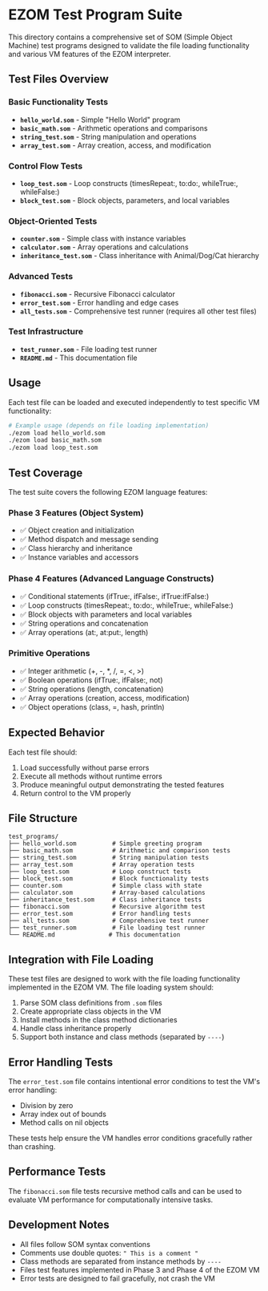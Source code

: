# EZOM Test Program Suite

This directory contains a comprehensive set of SOM (Simple Object Machine) test programs designed to validate the file loading functionality and various VM features of the EZOM interpreter.

## Test Files Overview

### Basic Functionality Tests
- **`hello_world.som`** - Simple "Hello World" program
- **`basic_math.som`** - Arithmetic operations and comparisons
- **`string_test.som`** - String manipulation and operations
- **`array_test.som`** - Array creation, access, and modification

### Control Flow Tests
- **`loop_test.som`** - Loop constructs (timesRepeat:, to:do:, whileTrue:, whileFalse:)
- **`block_test.som`** - Block objects, parameters, and local variables

### Object-Oriented Tests
- **`counter.som`** - Simple class with instance variables
- **`calculator.som`** - Array operations and calculations
- **`inheritance_test.som`** - Class inheritance with Animal/Dog/Cat hierarchy

### Advanced Tests
- **`fibonacci.som`** - Recursive Fibonacci calculator
- **`error_test.som`** - Error handling and edge cases
- **`all_tests.som`** - Comprehensive test runner (requires all other test files)

### Test Infrastructure
- **`test_runner.som`** - File loading test runner
- **`README.md`** - This documentation file

## Usage

Each test file can be loaded and executed independently to test specific VM functionality:

```bash
# Example usage (depends on file loading implementation)
./ezom load hello_world.som
./ezom load basic_math.som
./ezom load loop_test.som
```

## Test Coverage

The test suite covers the following EZOM language features:

### Phase 3 Features (Object System)
- ✅ Object creation and initialization
- ✅ Method dispatch and message sending
- ✅ Class hierarchy and inheritance
- ✅ Instance variables and accessors

### Phase 4 Features (Advanced Language Constructs)
- ✅ Conditional statements (ifTrue:, ifFalse:, ifTrue:ifFalse:)
- ✅ Loop constructs (timesRepeat:, to:do:, whileTrue:, whileFalse:)
- ✅ Block objects with parameters and local variables
- ✅ String operations and concatenation
- ✅ Array operations (at:, at:put:, length)

### Primitive Operations
- ✅ Integer arithmetic (+, -, *, /, =, <, >)
- ✅ Boolean operations (ifTrue:, ifFalse:, not)
- ✅ String operations (length, concatenation)
- ✅ Array operations (creation, access, modification)
- ✅ Object operations (class, =, hash, println)

## Expected Behavior

Each test file should:
1. Load successfully without parse errors
2. Execute all methods without runtime errors
3. Produce meaningful output demonstrating the tested features
4. Return control to the VM properly

## File Structure

```
test_programs/
├── hello_world.som          # Simple greeting program
├── basic_math.som           # Arithmetic and comparison tests
├── string_test.som          # String manipulation tests
├── array_test.som           # Array operation tests
├── loop_test.som            # Loop construct tests
├── block_test.som           # Block functionality tests
├── counter.som              # Simple class with state
├── calculator.som           # Array-based calculations
├── inheritance_test.som     # Class inheritance tests
├── fibonacci.som            # Recursive algorithm test
├── error_test.som           # Error handling tests
├── all_tests.som            # Comprehensive test runner
├── test_runner.som          # File loading test runner
└── README.md               # This documentation
```

## Integration with File Loading

These test files are designed to work with the file loading functionality implemented in the EZOM VM. The file loading system should:

1. Parse SOM class definitions from `.som` files
2. Create appropriate class objects in the VM
3. Install methods in the class method dictionaries
4. Handle class inheritance properly
5. Support both instance and class methods (separated by `----`)

## Error Handling Tests

The `error_test.som` file contains intentional error conditions to test the VM's error handling:

- Division by zero
- Array index out of bounds
- Method calls on nil objects

These tests help ensure the VM handles error conditions gracefully rather than crashing.

## Performance Tests

The `fibonacci.som` file tests recursive method calls and can be used to evaluate VM performance for computationally intensive tasks.

## Development Notes

- All files follow SOM syntax conventions
- Comments use double quotes: `" This is a comment "`
- Class methods are separated from instance methods by `----`
- Files test features implemented in Phase 3 and Phase 4 of the EZOM VM
- Error tests are designed to fail gracefully, not crash the VM
